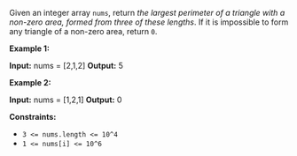 
Given an integer array  `nums`, return  _the largest perimeter of a triangle with a non-zero area, formed from three of these lengths_. If it is impossible to form any triangle of a non-zero area, return  `0`.

**Example 1:**

**Input:** nums = [2,1,2]
**Output:** 5

**Example 2:**

**Input:** nums = [1,2,1]
**Output:** 0

**Constraints:**

-   `3 <= nums.length <= 10^4`
-   `1 <= nums[i] <= 10^6`